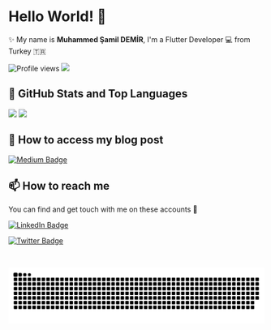 # Hello World! 👋

✨ My name is **Muhammed Şamil DEMİR**, I'm a Flutter Developer 💻 from Turkey 🇹🇷 <br>

![Profile views](https://gpvc.arturio.dev/msaadev)  <img src="https://img.shields.io/github/followers/msaadev?label=Follow" style=" float:left, margin-right:10px" />


## 📌 GitHub Stats and Top Languages

<p float="center">
  <img  src="https://github-readme-stats.vercel.app/api?username=msaadev&show_icons=true&theme=dark&count_private=true&hide=contribs,issue" />
  <img  src="https://github-readme-stats.vercel.app/api/top-langs/?username=msaadev&layout=compact&theme=dark" />
</p>


## 📝 How to access my blog post

[![Medium Badge](https://img.shields.io/badge/Samil%20DEMIR-Medium-blue?style=for-the-badge&logo=medium)](https://medium.com/@msaadev)



## 📫 How to reach me

You can find and get touch with me on these accounts 👀

[![LinkedIn Badge](https://img.shields.io/badge/Samil%20DEMIR-follow%20on%20linkedin-blue?style=for-the-badge&logo=linkedin)](https://www.linkedin.com/in/muhammed-%C5%9Famil-demir-a13aa91a9/)

[![Twitter Badge](https://img.shields.io/badge/Samil%20DEMIR-follow%20on%20twitter-blue?style=for-the-badge&logo=twitter)](https://twitter.com/msaadev)
   
  <br>
  <p align="center">
  <img  src="https://raw.githubusercontent.com/Elanza-48/Elanza-48/main/resources/img/github-contribution-grid-snake.svg"
    alt="example" />
</p>

</div>

